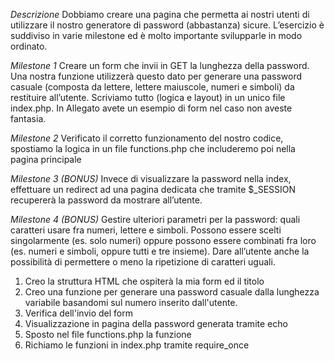 _Descrizione_
Dobbiamo creare una pagina che permetta ai nostri utenti di utilizzare il nostro generatore di password (abbastanza) sicure.
L’esercizio è suddiviso in varie milestone ed è molto importante svilupparle in modo ordinato.

_Milestone 1_
Creare un form che invii in GET la lunghezza della password. Una nostra funzione utilizzerà questo dato per generare una password casuale (composta da lettere, lettere maiuscole, numeri e simboli) da restituire all’utente.
Scriviamo tutto (logica e layout) in un unico file index.php.
In Allegato avete un esempio di form nel caso non aveste fantasia.

_Milestone 2_
Verificato il corretto funzionamento del nostro codice, spostiamo la logica in un file functions.php che includeremo poi nella pagina principale

_Milestone 3 (BONUS)_
Invece di visualizzare la password nella index, effettuare un redirect ad una pagina dedicata che tramite $\_SESSION recupererà la password da mostrare all’utente.

_Milestone 4 (BONUS)_
Gestire ulteriori parametri per la password: quali caratteri usare fra numeri, lettere e simboli. Possono essere scelti singolarmente (es. solo numeri) oppure possono essere combinati fra loro (es. numeri e simboli, oppure tutti e tre insieme).
Dare all’utente anche la possibilità di permettere o meno la ripetizione di caratteri uguali.

1. Creo la struttura HTML che ospiterà la mia form ed il titolo
2. Creo una funzione per generare una password casuale dalla lunghezza variabile basandomi sul numero inserito dall'utente.
3. Verifica dell'invio del form
4. Visualizzazione in pagina della password generata tramite echo
5. Sposto nel file functions.php la funzione
6. Richiamo le funzioni in index.php tramite require_once
